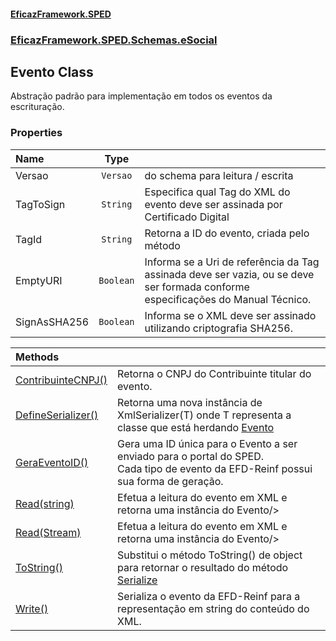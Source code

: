 #### [EficazFramework.SPED](EficazFrameworkSPED.md 'EficazFramework SPED')
### [EficazFramework.SPED.Schemas.eSocial](EficazFramework.SPED.Schemas.eSocial.md 'EficazFramework.SPED.Schemas.eSocial')

## Evento Class

Abstração padrão para implementação em todos os eventos da escrituração.
### Properties

| Name | Type | |
| :--- | :---: | :--- |
| Versao | `Versao` | <see cref="T:EficazFramework.SPED.Schemas.EFD_Reinf.Versao"/> do schema para leitura / escrita |
| TagToSign | `String` | Especifica qual Tag do XML do evento deve ser assinada por Certificado Digital |
| TagId | `String` | Retorna a ID do evento, criada pelo método <see cref="M:EficazFramework.SPED.Schemas.eSocial.Evento.GeraEventoID"/> |
| EmptyURI | `Boolean` | Informa se a Uri de referência da Tag assinada deve ser vazia, ou se deve ser formada conforme especificações do Manual Técnico. |
| SignAsSHA256 | `Boolean` | Informa se o XML deve ser assinado utilizando criptografia SHA256. |

| Methods | |
| :--- | :--- |
| [ContribuinteCNPJ()](EficazFramework.SPED.Schemas.eSocial/Evento/ContribuinteCNPJ().md 'EficazFramework.SPED.Schemas.eSocial.Evento.ContribuinteCNPJ()') | Retorna o CNPJ do Contribuinte titular do evento. |
| [DefineSerializer()](EficazFramework.SPED.Schemas.eSocial/Evento/DefineSerializer().md 'EficazFramework.SPED.Schemas.eSocial.Evento.DefineSerializer()') | Retorna uma nova instância de XmlSerializer(T) onde T representa a classe que está herdando [Evento](EficazFramework.SPED.Schemas.eSocial/Evento.md 'EficazFramework.SPED.Schemas.eSocial.Evento') |
| [GeraEventoID()](EficazFramework.SPED.Schemas.eSocial/Evento/GeraEventoID().md 'EficazFramework.SPED.Schemas.eSocial.Evento.GeraEventoID()') | Gera uma ID única para o Evento a ser enviado para o portal do SPED.<br/>Cada tipo de evento da EFD-Reinf possui sua forma de geração. |
| [Read(string)](EficazFramework.SPED.Schemas.eSocial/Evento/Read(string).md 'EficazFramework.SPED.Schemas.eSocial.Evento.Read(string)') | Efetua a leitura do evento em XML e retorna uma instância do Evento/> |
| [Read(Stream)](EficazFramework.SPED.Schemas.eSocial/Evento/Read(Stream).md 'EficazFramework.SPED.Schemas.eSocial.Evento.Read(System.IO.Stream)') | Efetua a leitura do evento em XML e retorna uma instância do Evento/> |
| [ToString()](EficazFramework.SPED.Schemas.eSocial/Evento/ToString().md 'EficazFramework.SPED.Schemas.eSocial.Evento.ToString()') | Substitui o método ToString() de object para retornar o resultado do método [Serialize](https://docs.microsoft.com/en-us/dotnet/api/Serialize 'Serialize') |
| [Write()](EficazFramework.SPED.Schemas.eSocial/Evento/Write().md 'EficazFramework.SPED.Schemas.eSocial.Evento.Write()') | Serializa o evento da EFD-Reinf para a representação em string do conteúdo do XML. |
